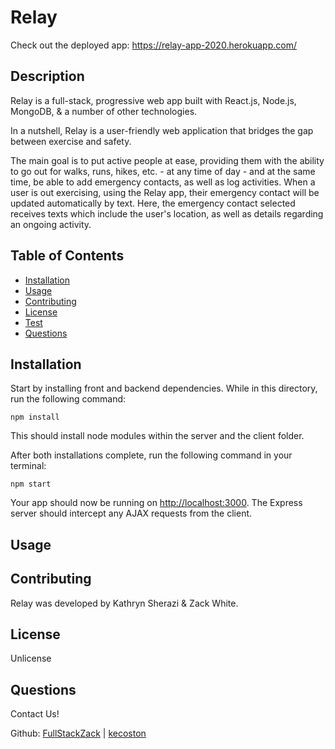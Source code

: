 # Relay

Check out the deployed app: https://relay-app-2020.herokuapp.com/

## Description

Relay is a full-stack, progressive web app built with React.js, Node.js, MongoDB, & a number of other technologies.

In a nutshell, Relay is a user-friendly web application that bridges the gap between exercise and safety.

The main goal is to put active people at ease, providing them with the ability to go out for walks, runs, hikes, etc. - at any time of day - and at the same time, be able to add emergency contacts, as well as log activities. When a user is out exercising, using the Relay app, their emergency contact will be updated automatically by text. Here, the emergency contact selected receives texts which include the user's location, as well as details regarding an ongoing activity.

## Table of Contents
* [Installation](#installation)
* [Usage](#usage)
* [Contributing](#contributing)
* [License](#license)
* [Test](#test)
* [Questions](#questions)

## Installation

Start by installing front and backend dependencies. While in this directory, run the following command:

```
npm install
```

This should install node modules within the server and the client folder.

After both installations complete, run the following command in your terminal:

```
npm start
```

Your app should now be running on <http://localhost:3000>. The Express server should intercept any AJAX requests from the client.

## Usage


## Contributing
Relay was developed by Kathryn Sherazi & Zack White.

## License
Unlicense

## Questions
Contact Us!

Github: [FullStackZack](https://github.com/FullStackZack) | [kecoston](https://github.com/kecoston)


